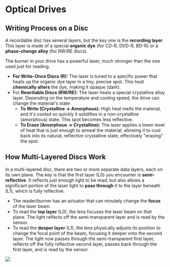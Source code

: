 # Optical Drives
## Writing Process on a Disc
A recordable disc has several layers, but the key one is the **recording layer**. This layer is made of a special **organic dye** (for CD-R, DVD-R, BD-R) or a **phase-change alloy** (for RW/RE discs).

The burner in your drive has a powerful laser, much stronger than the one used just for reading.

*   **For Write-Once Discs (R):** The laser is tuned to a specific power that heats up the organic dye layer in a tiny, precise spot. This heat **chemically alters** the dye, making it opaque (dark).
*   For **Rewritable Discs (RW/RE):** The laser heats a special crystalline alloy layer. Depending on the temperature and cooling speed, the drive can change the material's state:
    *   **To Write (Crystalline -> Amorphous):** High heat melts the material, and it's cooled so quickly it solidifies in a non-crystalline (amorphous) state. This spot becomes less reflective.
    *   **To Erase (Amorphous -> Crystalline):** The laser applies a lower level of heat that is just enough to anneal the material, allowing it to cool back into its natural, reflective crystalline state, effectively "erasing" the spot.


## How Multi-Layered Discs Work

In a multi-layered disc, there are two or more separate data layers, each on its own plane. The key is that the first layer (L0) you encounter is **semi-reflective**. It reflects just enough light to be read, but also allows a significant portion of the laser light to **pass through** it to the layer beneath (L1), which is fully reflective.

*   The reader/burner has an actuator that can minutely change the **focus** of the laser beam.
*   To read the **top layer** (L0), the lens focuses the laser beam on that plane. The light reflects off the semi-transparent layer and is read by the sensor.
*   To read the **deeper layer** (L1), the lens physically adjusts its position to change the focal point of the beam, focusing it deeper onto the second layer. The light now passes through the semi-transparent first layer, reflects off the fully reflective second layer, passes back through the first layer, and is read by the sensor.

![](https://www.techspot.com/articles-info/1986/images/2020-02-20-image-2-p_1100.webp)